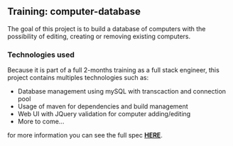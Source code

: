 ## Training: computer-database

The goal of this project is to build a database of computers with the possibility of editing, creating or removing existing computers.

### Technologies used

Because it is part of a full 2-months training as a full stack engineer, this project contains multiples technologies such as:

 * Database management using mySQL with transcaction and connection pool
 * Usage of maven for dependencies and build management
 * Web UI with JQuery validation for computer adding/editing
 * More to come...

for more information you can see the full spec **[HERE](https://github.com/loicortola/spec-cdb)**.